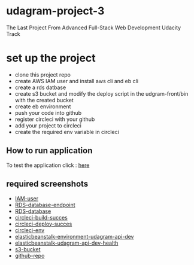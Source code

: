 # udagram-project-3
The Last Project From Advanced Full-Stack Web Development Udacity Track <br/>

# set up the project
- clone this project repo
- create AWS IAM user and install aws cli and eb cli
- create a rds datbase
- create s3 bucket and modify the deploy script in the udgram-front/bin with the created bucket
- create eb environment 
- push your code into github
- register circleci with your github 
- add your project to circleci
- create the required env variable in circleci 

## How to run application
To test the application click : [here](http://udagram-api-dev.eba-8ykrjwpj.us-east-1.elasticbeanstalk.com/)<br>

## required screenshots
* [IAM-user](IAM-user.png)
* [RDS-database-endpoint](RDS-database-endpoint.png)
* [RDS-database](RDS-database.png)
* [circleci-build-succes](circleci-build-succes.png)
* [circleci-deploy-succes](circleci-deploy-succes.png)
* [circleci-env](circleci-env.png)
* [elasticbeanstalk-environment-udagram-api-dev](elasticbeanstalk-environment-udagram-api-dev.png)
* [elasticbeanstalk-udagram-api-dev-health](elasticbeanstalk-udagram-api-dev-health.png)
* [s3-bucket](s3-bucket.png.png)
* [github-repo](github-repo.png)
